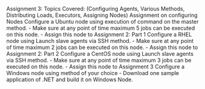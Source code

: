 Assignment 3:
Topics Covered:  (Configuring Agents, Various Methods, Distributing Loads, Executors, Assigning Nodes)
     Assignment on configuring Nodes
        Configure a Ubuntu node using execution of command on the master method. 
        - Make sure at any point of time maximum 5 jobs can be executed on this node.
        - Assign this node to Assignment 2: Part 1 
        Configure a RHEL node using  Launch slave agents via SSH method. 
        - Make sure at any point of time maximum 2 jobs can be executed on this node.
        - Assign this node to Assignment 2: Part 2
        Configure a CentOS node using Launch slave agents via SSH method. 
        - Make sure at any point of time maximum 3 jobs can be executed on this node.
        - Assign this node to Assignment 3
        Configure a Windows node using method of your choice
        - Download one sample application of .NET and build it on Windows Node.
